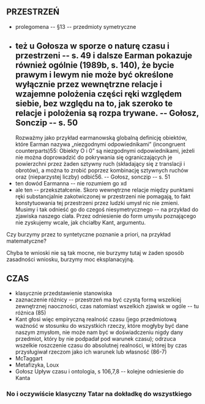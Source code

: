 ## PRZESTRZEŃ

<!-- - przedstawienie stanowiska Kanta -->
<!-- - o geometriach nieeuklidesowych -- tekst z fczip -- Sklar I -->
<!-- - krytyka -- odniesienie do tekstu z kwantówki -- Maudlin o Putnamie -->
<!-- - jedna z możliwych interpretacji -- HatKtSpc -- s.89, że jest ok w odniesieniu --> 
<!-- do naszej "widzialnej" geometrii -->
<!-- - może istnieje jakaś "ukryta" struktura, która nie jest geometrią euklidesową, --> 
<!-- natomiast my tylko euklidesową postrzegamy -- tutaj Poincare i ludziki w dziwnym --> 
<!-- świecie -->
<!-- - jeśli tak, to muszą z czymś korespondować w *realnym* świecie -- tutaj --> 
<!-- argument Russela -- 814 -->
<!-- - więc przestrzeń nie jest niczym wyróżnionym, jest dokładnie taka, jak na --> 
<!-- przykład barwa i tak dalej -->

- prolegomena -- §13 -- przedmioty symetryczne
- też u Gołosza w sporze o naturę czasu i przestrzeni -- s. 49 i dalsze
    Earman pokazuje również ogólnie (1989b, s. 140), że bycie prawym i lewym nie 
    może być określone wyłącznie przez wewnętrzne relacje i wzajemne polożenia 
    części ręki względem siebie, bez względu na to, jak szeroko te relacje 
    i polożenia są rozpa trywane. -- Gołosz, Sonczip -- s. 50
    -------------
    Rozważmy jako przykład earmanowską globalną definicję obiektów, które Earman 
    nazywa „niezgodnymi odpowiednikami” (incongruent counterparts)55: Obiekty 
    O i 0” są niezgodnymi odpowiednikami, jeżeli nie można doprowadzić do 
    pokrywania się ograniczających je powierzchni przez żaden sztywny ruch 
    (składający się z translacji i obrotów), a można to zrobić poprzez 
    kombinację sztywnych ruchów oraz (nieparzystej liczby) odbić56. -- Gołosz, 
    sonczip -- s. 51
- ten dowód Earmanna -- nie rozumiem go xd
- ale ten -- przekształcenie. Skoro wewnętrzne relacje między punktami ręki 
substancjalnie zakotwiczonej w przestrzeni nie pomagają, to fakt konstytuowania 
tej przestrzeni przez ludzki umysł nic nie zmieni. Musimy i tak odnieść go do 
czegoś niesymetrycznego -- na przykład do zjawiska naszego ciała. Przez 
odniesienie do form umysłu poznającego nie zyskujemy wcale, jak chciałby Kant, 
argumentu.

Czy burzymy przez to syntetyczne poznanie a priori, na przykład matematyczne?

Chyba te wnioski nie są tak mocne, nie burzymy tutaj w żaden sposób zasadności 
wniosku, burzymy moc eksplanacyjną.

## CZAS

- klasycznie przedstawienie stanowiska
- zaznaczenie różnicy -- przestrzeń ma być czystą formą wszelkiej zewnętrznej 
naoczności, czas natomiast wszelkich zjawisk w ogóle -- tu różnica (85)
- Kant głosi więc empiryczną realność czasu (jego przedmiotową ważność 
w stosunku do wszystkich rzeczy, które mogłyby być dane naszym zmysłom, nie może 
nam być w doświadczeniu nigdy dany przedmiot, który by nie podpadał pod warunek 
czasu); odrzuca wszelkie roszczenie czasu do absolutnej realności, w której by 
czas przysługiwał rzeczom jako ich warunek lub własność (86-7)
- McTaggart
- Metafizyka, Loux
- Gołosz Upływ czasu i ontologia, s 106,7,8 -- kolejne odniesienie do Kanta

### No i oczywiście klasyczny Tatar na dokładkę do wszystkiego

